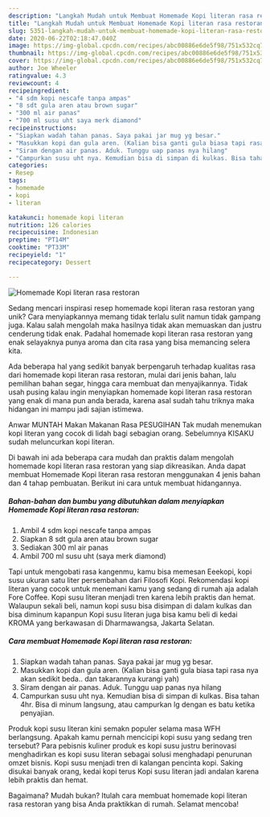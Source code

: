 ```yaml
---
description: "Langkah Mudah untuk Membuat Homemade Kopi literan rasa restoran yang Bikin Ngiler"
title: "Langkah Mudah untuk Membuat Homemade Kopi literan rasa restoran yang Bikin Ngiler"
slug: 5351-langkah-mudah-untuk-membuat-homemade-kopi-literan-rasa-restoran-yang-bikin-ngiler
date: 2020-06-22T02:18:47.040Z
image: https://img-global.cpcdn.com/recipes/abc00886e6de5f98/751x532cq70/homemade-kopi-literan-rasa-restoran-foto-resep-utama.jpg
thumbnail: https://img-global.cpcdn.com/recipes/abc00886e6de5f98/751x532cq70/homemade-kopi-literan-rasa-restoran-foto-resep-utama.jpg
cover: https://img-global.cpcdn.com/recipes/abc00886e6de5f98/751x532cq70/homemade-kopi-literan-rasa-restoran-foto-resep-utama.jpg
author: Joe Wheeler
ratingvalue: 4.3
reviewcount: 4
recipeingredient:
- "4 sdm kopi nescafe tanpa ampas"
- "8 sdt gula aren atau brown sugar"
- "300 ml air panas"
- "700 ml susu uht saya merk diamond"
recipeinstructions:
- "Siapkan wadah tahan panas. Saya pakai jar mug yg besar."
- "Masukkan kopi dan gula aren. (Kalian bisa ganti gula biasa tapi rasa nya akan sedikit beda.. dan takarannya kurangi yah)"
- "Siram dengan air panas. Aduk. Tunggu uap panas nya hilang"
- "Campurkan susu uht nya. Kemudian bisa di simpan di kulkas. Bisa tahan 4hr. Bisa di minum langsung, atau campurkan lg dengan es batu ketika penyajian."
categories:
- Resep
tags:
- homemade
- kopi
- literan

katakunci: homemade kopi literan 
nutrition: 126 calories
recipecuisine: Indonesian
preptime: "PT14M"
cooktime: "PT33M"
recipeyield: "1"
recipecategory: Dessert

---
```



![Homemade Kopi literan rasa restoran](https://img-global.cpcdn.com/recipes/abc00886e6de5f98/751x532cq70/homemade-kopi-literan-rasa-restoran-foto-resep-utama.jpg)

Sedang mencari inspirasi resep homemade kopi literan rasa restoran yang unik? Cara menyiapkannya memang tidak terlalu sulit namun tidak gampang juga. Kalau salah mengolah maka hasilnya tidak akan memuaskan dan justru cenderung tidak enak. Padahal homemade kopi literan rasa restoran yang enak selayaknya punya aroma dan cita rasa yang bisa memancing selera kita.

Ada beberapa hal yang sedikit banyak berpengaruh terhadap kualitas rasa dari homemade kopi literan rasa restoran, mulai dari jenis bahan, lalu pemilihan bahan segar, hingga cara membuat dan menyajikannya. Tidak usah pusing kalau ingin menyiapkan homemade kopi literan rasa restoran yang enak di mana pun anda berada, karena asal sudah tahu triknya maka hidangan ini mampu jadi sajian istimewa.

Anwar MUNTAH Makan Makanan Rasa PESUGIHAN Tak mudah menemukan kopi literan yang cocok di lidah bagi sebagian orang. Sebelumnya KISAKU sudah meluncurkan kopi literan.


Di bawah ini ada beberapa cara mudah dan praktis dalam mengolah homemade kopi literan rasa restoran yang siap dikreasikan. Anda dapat membuat Homemade Kopi literan rasa restoran menggunakan 4 jenis bahan dan 4 tahap pembuatan. Berikut ini cara untuk membuat hidangannya.

<!--inarticleads1-->

##### Bahan-bahan dan bumbu yang dibutuhkan dalam menyiapkan Homemade Kopi literan rasa restoran:

1. Ambil 4 sdm kopi nescafe tanpa ampas
1. Siapkan 8 sdt gula aren atau brown sugar
1. Sediakan 300 ml air panas
1. Ambil 700 ml susu uht (saya merk diamond)


Tapi untuk mengobati rasa kangenmu, kamu bisa memesan Eeekopi, kopi susu ukuran satu liter persembahan dari Filosofi Kopi. Rekomendasi kopi literan yang cocok untuk menemani kamu yang sedang di rumah aja adalah Fore Coffee. Kopi susu literan menjadi tren karena lebih praktis dan hemat. Walaupun sekali beli, namun kopi susu bisa disimpan di dalam kulkas dan bisa diminum kapanpun Kopi susu literan juga bisa kamu beli di kedai KROMA yang berkawasan di Dharmawangsa, Jakarta Selatan. 

<!--inarticleads2-->

##### Cara membuat Homemade Kopi literan rasa restoran:

1. Siapkan wadah tahan panas. Saya pakai jar mug yg besar.
1. Masukkan kopi dan gula aren. (Kalian bisa ganti gula biasa tapi rasa nya akan sedikit beda.. dan takarannya kurangi yah)
1. Siram dengan air panas. Aduk. Tunggu uap panas nya hilang
1. Campurkan susu uht nya. Kemudian bisa di simpan di kulkas. Bisa tahan 4hr. Bisa di minum langsung, atau campurkan lg dengan es batu ketika penyajian.


Produk kopi susu literan kini semakn populer selama masa WFH berlangsung. Apakah kamu pernah mencicipi kopi susu yang sedang tren tersebut? Para pebisnis kuliner produk es kopi susu justru berinovasi menghadirkan es kopi susu literan sebagai solusi menghadapi penurunan omzet bisnis. Kopi susu menjadi tren di kalangan pencinta kopi. Saking disukai banyak orang, kedai kopi terus Kopi susu literan jadi andalan karena lebih praktis dan hemat. 

Bagaimana? Mudah bukan? Itulah cara membuat homemade kopi literan rasa restoran yang bisa Anda praktikkan di rumah. Selamat mencoba!
